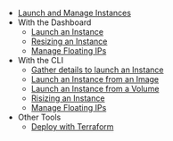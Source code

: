 * [Launch and Manage Instances](index.md)
* With the Dashboard
    * [Launch an Instance](launch-an-instance-via-dashboard.md)
    * [Resizing an Instance](resizing-an-Instance-via-the-dashboard.md)
    * [Manage Floating IPs](manage-floating-ips-via-the-dashboard.md)
* With the CLI
    * [Gather details to launch an Instance](launch-an-instance-via-cli.md)
    * [Launch an Instance from an Image](launch-an-instance-from-an-image.md)
    * [Launch an Instance from a Volume](launch-an-instance-from-a-volume.md)
    * [Risizing an Instance](resizing-an-Instance-via-cli.md)
    * [Manage Floating IPs](manage-floating-ips-via-cli.md)
* Other Tools
    * [Deploy with Terraform](deployment-of-an-instance-with-terraform.md)